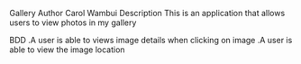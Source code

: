 Gallery
Author
Carol Wambui
Description
This is an application that allows users to view photos in my gallery

BDD
.A user is able to views image details when clicking on image
.A user is able to view the image location
